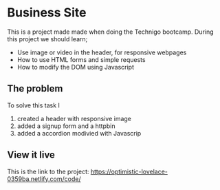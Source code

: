 # Business Site

This is a project made made when doing the Technigo bootcamp. During this project we should learn;
- Use image or video in the header, for responsive webpages
- How to use HTML forms and simple requests
- How to modify the DOM using Javascript

## The problem
To solve this task I 
1. created a header with responsive image
2. added a signup form and a httpbin
3. added a accordion modivied with Javascrip

## View it live
This is the link to the project:
https://optimistic-lovelace-0359ba.netlify.com/code/
